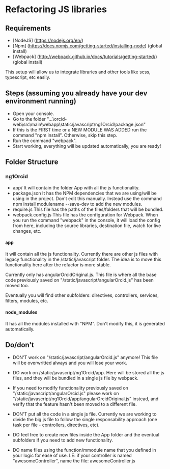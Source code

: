 # Refactoring JS libraries

## Requirements
- [NodeJS] (https://nodejs.org/en/)
- [Npm] (https://docs.npmjs.com/getting-started/installing-node) (global install)
- [Webpack] (http://webpack.github.io/docs/tutorials/getting-started/) (global install)

This setup will allow us to integrate libraries and other tools like scss, typescript, etc easily.

## Steps (assuming you already have your dev environment running)
- Open your console.
- Go to the folder "...\orcid-web\src\main\webapp\static\javascript\ng1Orcid\package.json"
- If this is the FIRST time or a NEW MODULE WAS ADDED run the command "npm install". Otherwise, skip this step.
- Run the command "webpack".
- Start working, everything will be updated automatically, you are ready!

## Folder Structure

### ng1Orcid
- app/ It will contain the folder App with all the js functionality.
- package.json It has the NPM dependencies that we are using/will be using in the project. Don't edit this manually. Instead use the command npm install modulename --save-dev to add the new modules.
- require.js This file has the paths of the files/folders that will be bundled. 
- webpack.config.js This file has the configuration for Webpack. When you run the command "webpack" in the console, it will load the config from here, including the source libraries, destination file, watch for live changes, etc. 


#### app
It will contain all the js functionality. Currently there are other js files with legacy functionality in the /static/javascript folder. The idea is to move this functionality here after the refactor is more stable.

Currently only has angularOrcidOriginal.js. This file is where all the base code previously saved on "/static/javascript/angularOrcid.js" has been moved too.

Eventually you will find other subfolders: directives, controllers, services, filters, modules, etc.

#### node_modules
It has all the modules installed with "NPM". Don't modify this, it is generated automatically.

## Do/don't
- DON'T work on "/static/javascript/angularOrcid.js" anymore! This file will be overwritted always and you will lose your work.
- DO work on /static/javascript/ng1Orcid/app. Here will be stored all the js files, and they will be bundled in a single js file by webpack.

- If you need to modify functionality previously saved on "/static/javascript/angularOrcid.js" please work on "/static/javascript/ng1Orcid/app/angularOrcidOriginal.js" instead, and verify that the feature hasn't been moved to a different file.

- DON'T put all the code in a single js file. Currently we are working to divide the big js file to follow the single responsability approach (one task per file - controllers, directives, etc).
- DO feel free to create new files inside the App folder and the eventual subfolders if you need to add new functionality.

- DO name files using the function/mmodule name that you defined in your logic for ease of use. I.E: if your controller is named "awesomeController", name the file: awesomeController.js